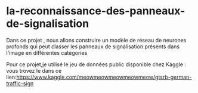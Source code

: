 # la-reconnaissance-des-panneaux-de-signalisation
Dans ce projet , nous allons construire un modèle de réseau de neurones profonds qui peut classer les panneaux de signalisation présents dans l'image en différentes catégories

Pour ce projet,je utilisé le jeu de données public disponible chez Kaggle :
vous trovez le dans ce lien:https://www.kaggle.com/meowmeowmeowmeowmeow/gtsrb-german-traffic-sign
